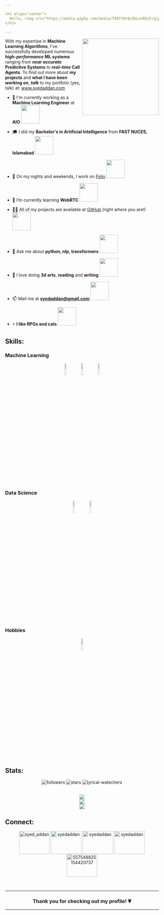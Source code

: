 ```yaml
---

<h1 align="center">
  Hello, <img src="https://media.giphy.com/media/TOIFYQrQvZbLzeRUiF/giphy.gif" width="80"> I'm Syed Addan!
</h1>

---
```


<img align='right' src="https://media.giphy.com/media/ZEUODEtQiUZWGg6IHR/giphy.gif" width="250">
<p align="left">With my expertise in <strong>Machine Learning Algorithms</strong>, I've successfully developed numerous <strong><i>high-performance</i> ML systems</strong> ranging from <strong><i>near accurate</i> Predictive Systems</strong> to <strong><i>real-time</i> Call Agents</strong>. To find out more about <b>my projects</b> and <b>what I have been working on</b>, <strong><i>talk</i></strong> to my portfolio (yes, talk) at: <a href="https://www.syedaddan.com">www.syedaddan.com</a></p>

- 💼 I'm currently working as a **Machine Learning Engineer** at **AIO** <img src="https://media.giphy.com/media/DGQSuVt6gqSZ3SGiO1/giphy.gif" width="60">

- 🎓 I did my **Bachelor's in Artificial Intelligence** from **FAST NUCES, Islamabad** <img src="https://media3.giphy.com/media/HWK29ivizwEVAh5dz2/giphy.gif?cid=6c09b952zj170bbzbkqywwpg1wi6pv6ub9xsoa5iw64pjfuz&ep=v1_internal_gif_by_id&rid=giphy.gif&ct=s" width="60">

- 🔭 On my nights and weekends, I work on [Folio](https://github.com/SyedAddan/folio) <img src="https://media.giphy.com/media/idXKBFevLVjU67jBLa/giphy.gif" width="60">

- 🌱 I’m currently learning **WebRTC** <img src="https://media.giphy.com/media/CE7mCYe9kqwrpvlOj0/giphy.gif" width="60">

- 👨‍💻 All of my projects are available at [GitHub](https://github.com/SyedAddan) (right where you are!) <img src="https://media.giphy.com/media/j0HjChGV0J44KrrlGv/giphy.gif" width="60">

- 💬 Ask me about **python, nlp, transformers** <img src="https://media.giphy.com/media/gLFEUVlLAjabfwJEPX/giphy.gif" width="60">

- 👾 I love doing **3d arts**, **reading** and **writing** <img src="https://media1.giphy.com/media/LkjlH3rVETgsg/giphy.gif?cid=6c09b952ep5v6ood5xoiz97o1dpnbsl0cw8nh2fc7vq5855b&ep=v1_internal_gif_by_id&rid=giphy.gif&ct=g" width="60">

- 📫 Mail me at **syedaddan@gmail.com** <img src="https://media.giphy.com/media/uWEesgiJUlQVQAc1xe/giphy.gif" width="60">

- ⚡ **I like RPGs and cats** <img src="https://media.giphy.com/media/S5oIIeRIVZ1qHdheGM/giphy.gif" width="60">

<h2> Skills: </h2>
<h3> Machine Learning </h3>
<div align="center">
  <code><img width="10%" src="https://www.vectorlogo.zone/logos/python/python-icon.svg"></code>
  <code><img width="10%" src="https://www.vectorlogo.zone/logos/pytorch/pytorch-icon.svg"></code>
  <code><img width="10%" src="https://www.vectorlogo.zone/logos/tensorflow/tensorflow-icon.svg"></code>
</div>

<h3> Data Science </h3>
<div align="center">
  <code><img width="10%" src="https://www.vectorlogo.zone/logos/numpy/numpy-icon.svg"></code>
  <code><img width="10%" src="https://upload.wikimedia.org/wikipedia/commons/2/22/Pandas_mark.svg"></code>
</div>

<h3> Hobbies </h3>
<div align="center">
  <code><img width="10%" src="https://github.com/gilbarbara/logos/blob/main/logos/blender.svg"></code>
</div>

<h2> Stats: </h2>
<p align="center">
  <img src="https://img.shields.io/github/followers/syedaddan?style=flat" alt="followers"/> 
  <img src="https://img.shields.io/github/stars/syedaddan?style=flat" alt="stars">
  <img src="https://img.shields.io/github/watchers/syedaddan/lyrical?style=flat" alt="lyrical-watechers">
</p>
<br>
<div align="center">
  <img src="https://github-readme-stats.vercel.app/api?username=syedaddan&show_icons=true"/>
</div>
<div align="center">
  <img src="https://github-readme-stats.vercel.app/api/top-langs?username=syedaddan&layout=donut"/>
</div>
<div align="center">
  <img src="https://github-readme-streak-stats.herokuapp.com/?user=syedaddan"/>
</div>


<h2 align="left">Connect:</h2>
<p align="center">
<a href="https://twitter.com/syed_addan" target="blank"><img align="center" src="https://raw.githubusercontent.com/rahuldkjain/github-profile-readme-generator/master/src/images/icons/Social/twitter.svg" alt="syed_addan" height="75" width="100" /></a>
<a href="https://linkedin.com/in/syedaddan" target="blank"><img align="center" src="https://raw.githubusercontent.com/rahuldkjain/github-profile-readme-generator/master/src/images/icons/Social/linked-in-alt.svg" alt="syedaddan" height="75" width="100" /></a>
<a href="https://kaggle.com/syedaddan" target="blank"><img align="center" src="https://raw.githubusercontent.com/rahuldkjain/github-profile-readme-generator/master/src/images/icons/Social/kaggle.svg" alt="syedaddan" height="75" width="100" /></a>
<a href="https://instagram.com/syedaddan" target="blank"><img align="center" src="https://raw.githubusercontent.com/rahuldkjain/github-profile-readme-generator/master/src/images/icons/Social/instagram.svg" alt="syedaddan" height="75" width="100" /></a>
<a href="https://discord.gg/557548825154420737" target="blank"><img align="center" src="https://raw.githubusercontent.com/rahuldkjain/github-profile-readme-generator/master/src/images/icons/Social/discord.svg" alt="557548825154420737" height="75" width="100" /></a>
</p>

<br>

---

<h3 align="center">Thank you for checking out my profile! 💗</h3>

---
